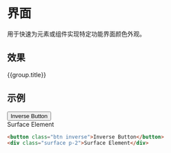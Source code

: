 # 界面

用于快速为元素或组件实现特定功能界面颜色外观。

## 效果

<Example class="col gap-6" background="light-grid">
  <div v-for="group in colors" :key="group.name || group.title">
    <div v-if="group.title" class="mb-3 font-bold">{{group.title}}</div>
    <div class="row flex-wrap gap-4">
      <StyleTile
          v-for="item in group.items"
          :key="item.name"
          tileClass="rounded h-8 w-32 ring font-mono text-sm"
          :title="true"
          v-bind="{...group.tileProps, ...item}"
      />
    </div>
  </div>
</Example>

## 示例

<Example class="col items-start gap-3">
  <button class="btn inverse">Inverse Button</button>
  <div class="surface p-2">Surface Element</div>
</Example>

```html
<button class="btn inverse">Inverse Button</button>
<div class="surface p-2">Surface Element</div>
```

<script setup>
    const colors = [
        {
            name: 'ui',
            items: [
                {name: 'white', label: '纯白'},
                {name: 'black', label: '纯黑'},
                {name: 'transparent', label: '透明'},
                {name: 'canvas', label: '画布'},
                {name: 'inverse', label: '反色'},
                {name: 'surface-light', label: '加重的控件'},
                {name: 'surface', label: '控件'},
                {name: 'surface-strong', label: '轻量的控件'},
            ],
        }
    ];
</script>
